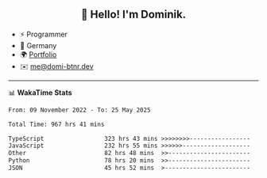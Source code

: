 <h2 align="center">👋 Hello! I'm Dominik.</h2>

- ⚡ Programmer
- 📍 Germany
- 🌍 [Portfolio](https://domi-btnr.dev)
- ✉️ [me@domi-btnr.dev](mailto://me@domi-btnr.dev)

---
📊 **WakaTime Stats**
<!--START_SECTION:waka-->

```txt
From: 09 November 2022 - To: 25 May 2025

Total Time: 967 hrs 41 mins

TypeScript                 323 hrs 43 mins >>>>>>>>-----------------   33.45 %
JavaScript                 232 hrs 55 mins >>>>>>-------------------   24.07 %
Other                      82 hrs 48 mins  >>-----------------------   08.56 %
Python                     78 hrs 20 mins  >>-----------------------   08.09 %
JSON                       45 hrs 52 mins  >------------------------   04.74 %
```

<!--END_SECTION:waka-->
